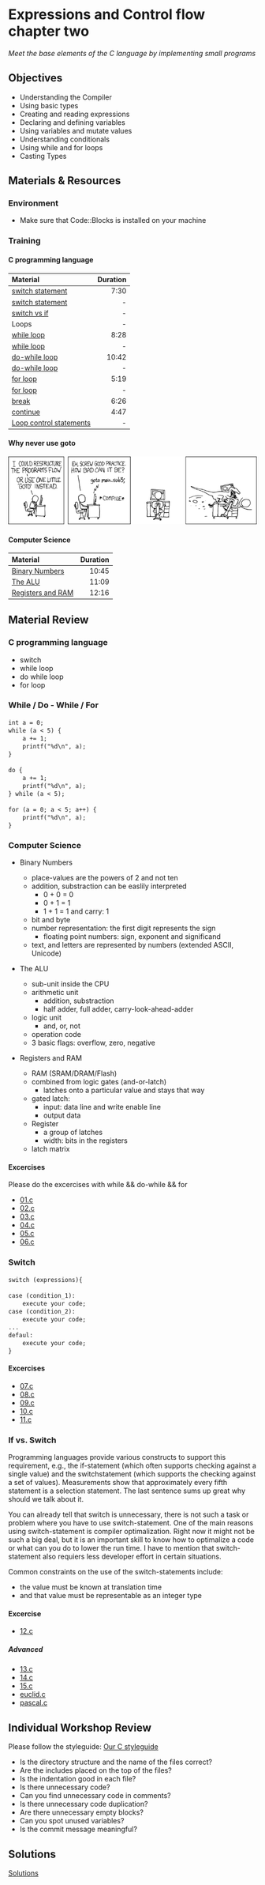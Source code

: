# Expressions and Control flow chapter two
*Meet the base elements of the C language by implementing small programs*

## Objectives
 - Understanding the Compiler
 - Using basic types
 - Creating and reading expressions
 - Declaring and defining variables
 - Using variables and mutate values
 - Understanding conditionals
 - Using while and for loops
 - Casting Types

## Materials & Resources

### Environment
  - Make sure that Code::Blocks is installed on your machine

### Training

#### C programming language

| Material | Duration |
|:---------|-----:|
| [switch statement](https://www.youtube.com/watch?v=qZRP5hKGHrs) | 7:30 |
| [switch statement](http://www.w3schools.in/c-tutorial/decision-making/switch/) | - |
| [switch vs if](http://www.geeksforgeeks.org/switch-vs-else/) | - |
| Loops |-|
| [while loop](https://www.youtube.com/watch?v=7pAXm7WEA2I) | 8:28 |
| [while loop](http://www.w3schools.in/c-tutorial/loops/while/) | - |
| [do-while loop](https://www.youtube.com/watch?v=eU6no0EEJM0) | 10:42 |
| [do-while loop](http://www.w3schools.in/c-tutorial/loops/do-while/) | - |
| [for loop](https://www.youtube.com/watch?v=FPjLbPu5BsQ) | 5:19 |
| [for loop](http://www.w3schools.in/c-tutorial/loops/for/) | - |
| [break](https://www.youtube.com/watch?v=JKVc02-GmGs) | 6:26 |
| [continue](https://www.youtube.com/watch?v=4XaaIGBdhaw) | 4:47 |
| [Loop control statements](http://www.w3schools.in/c-tutorial/loops/) | - |

#### Why never use goto
![Why never use goto](IMG/goto.png)

#### Computer Science

| Material | Duration |
|:---------|-----:|
| [Binary Numbers](https://www.youtube.com/watch?v=1GSjbWt0c9M&list=PL8dPuuaLjXtNlUrzyH5r6jN9ulIgZBpdo&index=5) | 10:45 |
| [The ALU](https://www.youtube.com/watch?v=1I5ZMmrOfnA&index=6&list=PL8dPuuaLjXtNlUrzyH5r6jN9ulIgZBpdo) | 11:09 |
| [Registers and RAM](https://www.youtube.com/watch?v=fpnE6UAfbtU&list=PL8dPuuaLjXtNlUrzyH5r6jN9ulIgZBpdo&index=7) | 12:16 |

## Material Review


### C programming language

- switch
- while loop
- do while loop
- for loop


### While / Do - While / For
```c_cpp
int a = 0;
while (a < 5) {
    a += 1;
    printf("%d\n", a);
}

do {
    a += 1;
    printf("%d\n", a);
} while (a < 5);

for (a = 0; a < 5; a++) {
    printf("%d\n", a);
}
```

### Computer Science
- Binary Numbers
	- place-values are the powers of 2 and not ten
	- addition, substraction can be easlily interpreted
		- 0 + 0 = 0
		- 0 + 1 = 1
		- 1 + 1 = 1 and carry: 1
	- bit and byte
	- number representation: the first digit represents the sign
		- floating point numbers: sign, exponent and significand
	- text, and letters are represented by numbers (extended ASCII, Unicode)

- The ALU
	- sub-unit inside the CPU
	- arithmetic unit
		- addition, substraction
		- half adder, full adder, carry-look-ahead-adder
	- logic unit
		- and, or, not
	- operation code
	- 3 basic flags: overflow, zero, negative

- Registers and RAM
	- RAM (SRAM/DRAM/Flash)
	- combined from logic gates (and-or-latch)
		- latches onto a particular value and stays that way
	- gated latch:
		- input: data line and write enable line
		- output data
	- Register
		- a group of latches
		- width: bits in the registers
	- latch matrix

#### Excercises
Please do the excercises with while && do-while && for
 - [01.c](Workshop/01.c)
 - [02.c](Workshop/02.c)
 - [03.c](Workshop/03.c)
 - [04.c](Workshop/04.c)
 - [05.c](Workshop/05.c)
 - [06.c](Workshop/06.c)

### Switch

 ```
 switch (expressions){

 case (condition_1):
     execute your code;
 case (condition_2):
     execute your code;
 ...
 defaul:
     execute your code;
 }
 ```

#### Excercises

 - [07.c](Workshop/07.c)
 - [08.c](Workshop/08.c)
 - [09.c](Workshop/09.c)
 - [10.c](Workshop/10.c)
 - [11.c](Workshop/11.c)

### If vs. Switch
 Programming languages provide various constructs to support this
 requirement, e.g., the if-statement (which often supports checking against a single value) and the switchstatement
 (which supports the checking against a set of values). Measurements show that approximately
 every fifth statement is a selection statement. The last sentence sums up great why should we talk about it.

 You can already tell that switch is unnecessary, there is not such a task or problem where you have to use switch-statement. One of the main reasons using switch-statement is compiler optimalization. Right now it might not be such a big deal, but it is an important skill to know how to optimalize a code or what can you do to lower the run time. I have to mention that switch-statement also requiers less developer effort in certain situations.

 Common constraints on the use of the switch-statements include:
 - the value must be known at translation time
 - and that value must be representable as an integer type

#### Excercise

 - [12.c](Workshop/12.c)

##### Advanced

 - [13.c](Workshop/13.c)
 - [14.c](Workshop/14.c)
 - [15.c](Workshop/15.c)
 - [euclid.c](Workshop/euclid.c)
 - [pascal.c](Workshop/pascal.c)

## Individual Workshop Review
Please follow the styleguide: [Our C styleguide](https://github.com/greenfox-academy/teaching-materials/blob/master/styleguide/c.md)

 - Is the directory structure and the name of the files correct?
 - Are the includes placed on the top of the files?
 - Is the indentation good in each file?
 - Is there unnecessary code?
 - Can you find unnecessary code in comments?
 - Is there unnecessary code duplication?
 - Are there unnecessary empty blocks?
 - Can you spot unused variables?
 - Is the commit message meaningful?

## Solutions
[Solutions](#)
